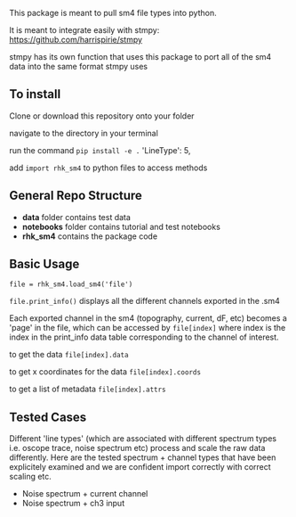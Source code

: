 This package is meant to pull sm4 file types into python. 

It is meant to integrate easily with stmpy: https://github.com/harrispirie/stmpy 

stmpy has its own function that uses this package to port all of the sm4 data into the same format stmpy uses

## To install

Clone or download this repository onto your folder

navigate to the directory in your terminal

run the command `pip install -e .` 'LineType': 5,

add `import rhk_sm4` to python files to access methods

## General Repo Structure
- **data** folder contains test data
- **notebooks** folder contains tutorial and test notebooks
- **rhk_sm4** contains the package code


## Basic Usage
`file = rhk_sm4.load_sm4('file')`

`file.print_info()` displays all the different channels exported in the .sm4

Each exported channel in the sm4 (topography, current, dF, etc) becomes a 'page' in the file, which can be accessed by `file[index]` where index is the index in the print_info data table corresponding to the channel of interest.

to get the data
`file[index].data`

to get x coordinates for the data
`file[index].coords`

to get a list of metadata
`file[index].attrs`

## Tested Cases
Different 'line types' (which are associated with different spectrum types i.e. oscope trace, noise spectrum etc) process and scale the raw data differently. Here are the tested spectrum + channel types that have been explicitely examined and we are confident import correctly with correct scaling etc.

- Noise spectrum + current channel
- Noise spectrum + ch3 input
